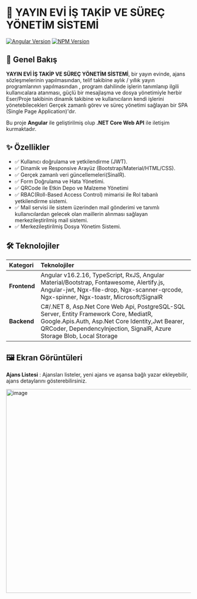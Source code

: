 
# 🚀 YAYIN EVİ İŞ TAKİP VE SÜREÇ YÖNETİM SİSTEMİ

<!-- [![License](https://img.shields.io/badge/License-MIT-blue.svg)](LICENSE) -->
[![Angular Version](https://img.shields.io/badge/Angular-v16.2.16-red.svg)](https://angular.io/)
[![NPM Version](https://img.shields.io/npm/v/10.9.2?style=flat-square)](https://www.npmjs.com/package/10.9.2ng )

## 🌟 Genel Bakış

**YAYIN EVİ İŞ TAKİP VE SÜREÇ YÖNETİM SİSTEMİ**, bir yayın evinde, ajans sözleşmelerinin yapılmasından, telif takibine aylık / yıllık yayın programlarının yapılmasından , program dahilinde işlerin tanımlanıp ilgili kullanıcalara atanması, güçlü bir mesajlaşma ve dosya yönetimiyle herbir Eser/Proje takibinin dinamik takibine ve kullanıcıların kendi işlerini yönetebilecekleri Gerçek zamanlı görev ve süreç yönetimi sağlayan bir SPA (Single Page Application)'dır.

Bu proje **Angular** ile geliştirilmiş olup **.NET Core Web API** ile iletişim kurmaktadır.

## ✨ Özellikler

* ✅ Kullanıcı doğrulama ve yetkilendirme (JWT).
* ✅ Dinamik ve Responsive Arayüz (Bootstrap/Material/HTML/CSS).
* ✅ Gerçek zamanlı veri güncellemeleri(SinalR).
* ✅ Form Doğrulama ve Hata Yönetimi.
* ✅ QRCode ile Etkin Depo ve Malzeme Yönetimi
* ✅ RBAC(Roll-Based Access Control) mimarisi ile Rol tabanlı yetkilendirme sistemi.
* ✅ Mail servisi ile sistem üzerinden mail gönderimi ve tanımlı kullanıcılardan gelecek olan maillerin alınması sağlayan merkezileştirilmiş mail sistemi.
* ✅ Merkezileştirilmiş Dosya Yönetim Sistemi.

## 🛠️ Teknolojiler

| Kategori | Teknolojiler |
| :--- | :--- |
| **Frontend** | Angular v16.2.16, TypeScript, RxJS, Angular Material/Bootstrap, Fontawesome, Alertify.js, Angular-jwt, Ngx-file-drop, Ngx-scanner-qrcode, Ngx-spinner, Ngx-toastr, Microsoft/SignalR |
| **Backend** | C#/.NET 8, Asp.Net Core Web Api, PostgreSQL-SQL Server, Entity Framework Core, MediatR, Google.Apis.Auth, Asp.Net Core Identity,Jwt Bearer, QRCoder, DependencyInjection, SignalR, Azure Storage Blob, Local Storage |


## 🖼️ Ekran Görüntüleri
**Ajans Listesi** : Ajansları listeler, yeni ajans ve aşansa bağlı yazar ekleyebilir, ajans detaylarını gösterebilirsiniz.

<img width="547" height="556" alt="image" src="https://github.com/user-attachments/assets/d2f0a497-b44d-4de0-8363-2028f891d1af" />

